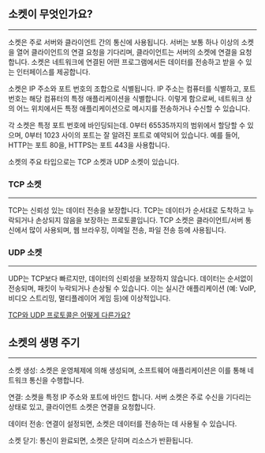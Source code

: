 ## 소켓이 무엇인가요?

---

소켓은 주로 서버와 클라이언트 간의 통신에 사용됩니다.
서버는 보통 하나 이상의 소켓을 열어 클라이언트의 연결 요청을 기다리며, 클라이언트는 서버의 소켓에 연결을 요청합니다.
소켓은 네트워크에 연결된 어떤 프로그램에서든 데이터를 전송하고 받을 수 있는 인터페이스를 제공합니다.

소켓은 IP 주소와 포트 번호의 조합으로 식별됩니다.
IP 주소는 컴퓨터를 식별하고, 포트 번호는 해당 컴퓨터의 특정 애플리케이션을 식별합니다.
이렇게 함으로써, 네트워크 상의 어느 위치에서든 특정 애플리케이션으로 메시지를 전송하거나 수신할 수 있습니다.

각 소켓은 특정 포트 번호에 바인딩되는데.
0부터 65535까지의 범위에서 할당할 수 있으며, 0부터 1023 사이의 포트는 잘 알려진 포트로 예약되어 있습니다.
예를 들어, HTTP는 포트 80을, HTTPS는 포트 443을 사용합니다.

소켓의 주요 타입으로는 TCP 소켓과 UDP 소켓이 있습니다.

### TCP 소켓

---

TCP는 신뢰성 있는 데이터 전송을 보장합니다.
TCP는 데이터가 순서대로 도착하고 누락되거나 손상되지 않음을 보장하는 프로토콜입니다.
TCP 소켓은 클라이언트/서버 통신에서 많이 사용되며, 웹 브라우징, 이메일 전송, 파일 전송 등에 사용됩니다.

### UDP 소켓

---

UDP는 TCP보다 빠르지만, 데이터의 신뢰성을 보장하지 않습니다.
데이터는 순서없이 전송되며, 패킷이 누락되거나 손상될 수 있습니다.
이는 실시간 애플리케이션 (예: VoIP, 비디오 스트리밍, 멀티플레이어 게임 등)에 이상적입니다.

[TCP와 UDP 프로토콜은 어떻게 다른가요?](https://github.com/seay0/CS_study/blob/main/Network/TCP%EC%99%80%20UDP%20%ED%94%84%EB%A1%9C%ED%86%A0%EC%BD%9C%EC%9D%80%20%EC%96%B4%EB%96%BB%EA%B2%8C%20%EB%8B%A4%EB%A5%B8%EA%B0%80%EC%9A%94.md)

## 소켓의 생명 주기

---

소켓 생성: 소켓은 운영체제에 의해 생성되며, 소프트웨어 애플리케이션은 이를 통해 네트워크 통신을 수행합니다.

연결: 소켓을 특정 IP 주소와 포트에 바인드 합니다. 서버 소켓은 주로 수신을 기다리는 상태로 있고, 클라이언트 소켓은 연결을 요청합니다.

데이터 전송: 연결이 설정되면, 소켓은 데이터를 전송하는 데 사용될 수 있습니다.

소켓 닫기: 통신이 완료되면, 소켓은 닫히며 리소스가 반환됩니다.
